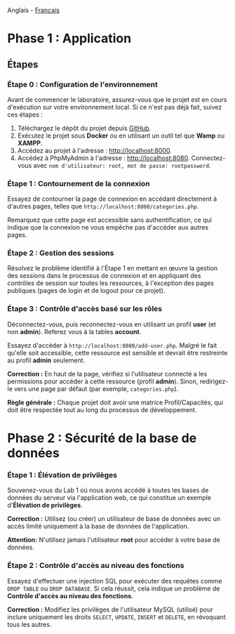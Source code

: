 Anglais - [Français](https://github.com/nasri-lab/sql-injection/blob/main/labs/lab2-fr.md)

# Phase 1 : Application

## Étapes

### Étape 0 : Configuration de l'environnement

Avant de commencer le laboratoire, assurez-vous que le projet est en cours d'exécution sur votre environnement local. Si ce n'est pas déjà fait, suivez ces étapes :

1. Téléchargez le dépôt du projet depuis [GitHub](https://github.com/nasri-lab/security).
2. Exécutez le projet sous **Docker** ou en utilisant un outil tel que **Wamp** ou **XAMPP**.
3. Accédez au projet à l'adresse : [http://localhost:8000](http://localhost:8000).
4. Accédez à PhpMyAdmin à l'adresse : [http://localhost:8080](http://localhost:8080). Connectez-vous avec `nom d'utilisateur: root, mot de passe: rootpassword`.

### Étape 1 : Contournement de la connexion

Essayez de contourner la page de connexion en accédant directement à d'autres pages, telles que `http://localhost:8080/categories.php`.

Remarquez que cette page est accessible sans authentification, ce qui indique que la connexion ne vous empêche pas d'accéder aux autres pages.

### Étape 2 : Gestion des sessions

Résolvez le problème identifié à l'Étape 1 en mettant en œuvre la gestion des sessions dans le processus de connexion et en appliquant des contrôles de session sur toutes les ressources, à l'exception des pages publiques (pages de login et de logout pour ce projet).

### Étape 3 : Contrôle d'accès basé sur les rôles

Déconnectez-vous, puis reconnectez-vous en utilisant un profil **user** (et non **admin**). Referez vous à la tables **account**.

Essayez d'accéder à `http://localhost:8080/add-user.php`. Malgré le fait qu'elle soit accessible, cette ressource est sensible et devrait être restreinte au profil **admin** seulement.

**Correction :** En haut de la page, vérifiez si l'utilisateur connecté a les permissions pour accéder à cette ressource (profil **admin**). Sinon, redirigez-le vers une page par défaut (par exemple, `categories.php`).

**Règle générale :** Chaque projet doit avoir une matrice Profil/Capacités, qui doit être respectée tout au long du processus de développement.

# Phase 2 : Sécurité de la base de données

### Étape 1 : Élévation de privilèges

Souvenez-vous du Lab 1 où nous avons accédé à toutes les bases de données du serveur via l'application web, ce qui constitue un exemple d'**Élévation de privilèges**.

**Correction :**  Utilisez (ou créer) un utilisateur de base de données avec un accès limité uniquement à la base de données de l'application. 

**Attention:** N'utilisez jamais l'utilisateur **root** pour accéder à votre base de données.

### Étape 2 : Contrôle d'accès au niveau des fonctions

Essayez d'effectuer une injection SQL pour exécuter des requêtes comme `DROP TABLE` ou `DROP DATABASE`. Si cela réussit, cela indique un problème de **Contrôle d'accès au niveau des fonctions**.

**Correction :** Modifiez les privilèges de l'utilisateur MySQL (utilisé) pour inclure uniquement les droits `SELECT`, `UPDATE`, `INSERT` et `DELETE`, en révoquant tous les autres.
